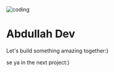  
  <img src="https://blog.hyperiondev.com/wp-content/uploads/2019/02/Blog-Types-of-Web-Dev.jpg" alt="coding">


# Abdullah Dev
Let's build something amazing together:)

se ya in the next project:)
